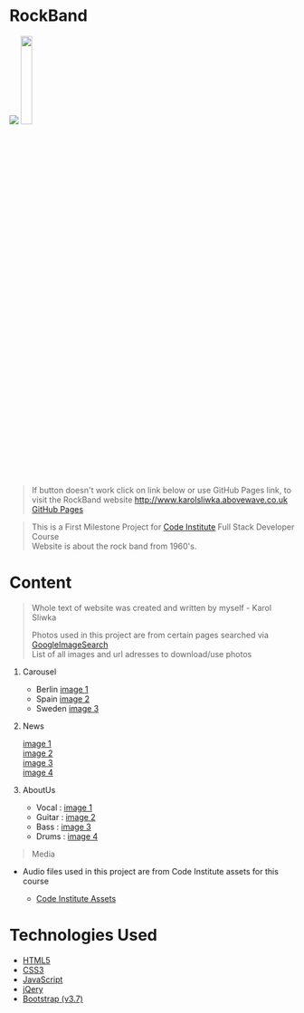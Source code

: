 # RockBand 
<img src="http://karolsliwka.abovewave.co.uk/mypage_top.jpg" style="widt:100%;">

<a href="http://www.karolsliwka.abovewave.co.uk">
    <img src="https://www.dwarka-smartcity.com/wp-content/uploads/2017/05/visit-website-button.png" width="20%">
</a>


> If button doesn't work click on link below or use GitHub Pages link, to visit the RockBand website
http://www.karolsliwka.abovewave.co.uk</br>
[GitHub Pages](https://karolsliwka.github.io/Rock-Band/)

> This is a First Milestone Project for [Code Institute](https://codeinstitute.net/) Full Stack Developer Course</br>
> Website is about the rock band from 1960's.

# Content
> Whole text of website was created and written by myself - Karol Sliwka</br>
>
>
> Photos used in this project are from certain pages searched via [GoogleImageSearch](https://www.google.com/advanced_image_search)</br>
    List of all images and url adresses to download/use photos
    
1. Carousel

    - Berlin [image 1](https://pxhere.com/en/photo/1055770)</br>
    - Spain [image 2](https://pixabay.com/pl/koncert-t%C5%82um-grupy-odbiorc%C3%B3w-ludzie-768722/)</br>
    - Sweden [image 3](https://pxhere.com/en/photo/115544)

2. News

    [image 1]()</br>
    [image 2]()</br>
    [image 3]()</br>
    [image 4]()

3. AboutUs

    - Vocal : [image 1]()</br>
    - Guitar : [image 2](https://pixabay.com/pl/gitara-gitara-gracz-muzyk-670087/)</br>
    - Bass : [image 3](https://pxhere.com/en/photo/978908)</br>
    - Drums : [image 4]()
 
 
> Media </br>
* Audio files used in this project are from Code Institute assets for this course

    - [Code Institute Assets](https://github.com/Code-Institute-Org/project-assets) </br>



# Technologies Used
* [HTML5](https://en.wikipedia.org/wiki/HTML5)
* [CSS3](https://en.wikipedia.org/wiki/Cascading_Style_Sheets)
* [JavaScript](https://en.wikipedia.org/wiki/JavaScript)
* [jQery](https://en.wikipedia.org/wiki/JQuery)
* [Bootstrap (v3.7)](https://getbootstrap.com/docs/3.3/)

